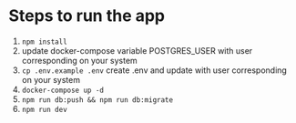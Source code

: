 # Steps to run the app

1. `npm install`
2. update docker-compose variable POSTGRES_USER with user corresponding on your system
3. `cp .env.example .env` create .env and update with user corresponding on your system
4. `docker-compose up -d`
5. `npm run db:push && npm run db:migrate`
6. `npm run dev`
